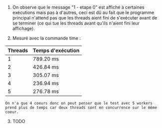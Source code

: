 
1.	On observe que le message "1 - etape 0" est affiché à certaines exécutions mais pas à d'autres, ceci est dû au fait que le programme principal n'attend pas que les threads aient fini de s'exécuter avant de se terminer (ce qui tue les threads avant qu'ils n'aient fini leur affichage).


2.	Mesuré avec la commande time :

| Threads | Temps d'exécution |
|---------|-------------------|
| 1       | 789.20 ms         |
| 2       | 426.84 ms         |
| 3       | 305.07 ms         |
| 4       | 236.94 ms         |
| 5       | 276.78 ms         |

	On n'a que 4 coeurs donc on peut penser que le test avec 5 workers prend plus de temps car deux threads sont en concurrence sur le même coeur.


3.	TODO
